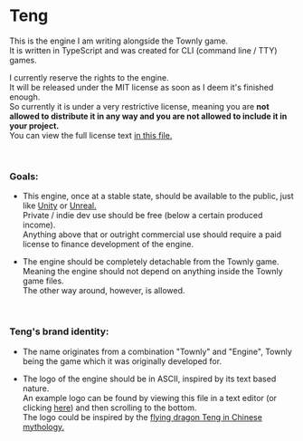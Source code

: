 # Teng
This is the engine I am writing alongside the Townly game.  
It is written in TypeScript and was created for CLI (command line / TTY) games.  
  
I currently reserve the rights to the engine.  
It will be released under the MIT license as soon as I deem it's finished enough.  
So currently it is under a very restrictive license, meaning you are **not allowed to distribute it in any way and you are not allowed to include it in your project.**  
You can view the full license text [in this file.](./LICENSE.txt)

<br>

### Goals:
- This engine, once at a stable state, should be available to the public, just like [Unity](https://unity.com/) or [Unreal.](https://www.unrealengine.com/)  
  Private / indie dev use should be free (below a certain produced income).  
  Anything above that or outright commercial use should require a paid license to finance development of the engine.
  
- The engine should be completely detachable from the Townly game.  
  Meaning the engine should not depend on anything inside the Townly game files.  
  The other way around, however, is allowed.

<br>

### Teng's brand identity:
- The name originates from a combination "Townly" and "Engine", Townly being the game which it was originally developed for.
  
- The logo of the engine should be in ASCII, inspired by its text based nature.  
  An example logo can be found by viewing this file in a text editor (or clicking [here](https://raw.githubusercontent.com/Sv443/Townly/master/engine/README.md)) and then scrolling to the bottom.  
  The logo could be inspired by the [flying dragon Teng in Chinese mythology.](https://en.wikipedia.org/wiki/Teng_(mythology))


<!--
                                                         _____------------___
                                                    ._--':::::'-------____
                .___------__       /-.._.    _---_ '|:::::::::::::::::::::---
           ._--'.---::::::/ `      \ .-. '-'' *__*|/:::::::::::::::::::::::::
      .__-'  _-'::::::::/ ._------_| '_'  __--' _'/::::::::::::::::::::::::::
  _--'    _-'::::::::::|.'  ._----_\    -'  ._-':::::::::::::::::::::::::::::
       _-':::::::::::::\  .'       /  .__--' -':::::::::_--_:::::::::::.-----
   _-'::::::::::::::::::-_|       /    /   /::::::::::/      \:::::::/
  '::::::::::::::::::::::::----__-   .   .  |.--_:::/          \:::/
 .----_::::::::::::::::::::/                \  \\ \/             \/
| ._.-_'-_:::.----.:::.:. . .    .         . |  \\
 -_. -.\  \ .-.----..-----. .----. .---. .-.----:|\
  | | | |  | | .-. ||._-  || .-. || .-. | | .-. |\|
 .| |/__/  / | |  - .'.-. || '_' || | | | | | | |
|       ._- .| |.   | '-' |'___. || '_' |.| |.| |.
 -------    '---'    '----:--._| | '---' '---'---'
                          '______'.----_
                                  | ._.-_'-_
                                   -_. -.\  \ .-----. ----..---------.-.----.
                                    | | | |  ||._-  |  \  \'/ \'\  /  | .-. |
                                   .| |/__/  /.'.-. |   \  ' . '' /   | | | |
                                  |       ._- | '-' |    \  / \  /   .| |.| |.
                                   -------     '----'     ''   ''    '---'---'

------------------------------------------------
This ASCII pic can be found at
https://asciiart.website/index.php?art=creatures/dragons

-->

